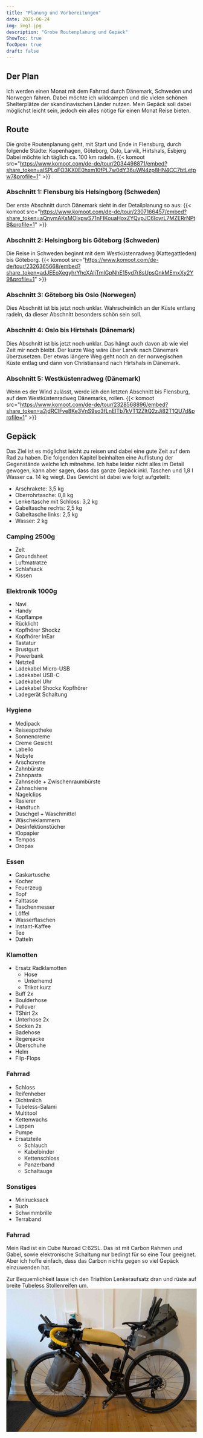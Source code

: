 ```yaml
---
title: "Planung und Vorbereitungen"
date: 2025-06-24
img: img1.jpg
description: "Grobe Routenplanung und Gepäck"
ShowToc: true
TocOpen: true
draft: false
---
```


## Der Plan
Ich werden einen Monat mit dem Fahrrad durch Dänemark, Schweden und Norwegen fahren.
Dabei möchte ich wildcampen und die vielen schönen Shelterplätze der
skandinavischen Länder nutzen. 
Mein Gepäck soll dabei möglichst leicht sein, jedoch ein alles nötige für einen
Monat Reise bieten.

## Route
Die grobe Routenplanung geht, mit Start und Ende in Flensburg, durch folgende Städte: 
Kopenhagen, Göteborg, Oslo, Larvik, Hirtshals, Esbjerg
Dabei möchte ich täglich ca. 100 km radeln.
{{< komoot src="https://www.komoot.com/de-de/tour/2034498871/embed?share_token=aISPLoFO3KX0E0hxm10fPL7w0dY36uWN4zp8HN4CC7btLetpw7&profile=1" >}}

### Abschnitt 1: Flensburg bis Helsingborg (Schweden)
Der erste Abschnitt durch Dänemark sieht in der Detailplanung so aus:
{{< komoot src="https://www.komoot.com/de-de/tour/2307166457/embed?share_token=aQnymAKsMOlxpwS71nFIKouaHoxZYQvpJC6IoyrL7MZERrNPtB&profile=1" >}}

### Abschnitt 2: Helsingborg bis Göteborg (Schweden)
Die Reise in Schweden beginnt mit dem Westküstenradweg (Kattegattleden) bis Göteborg.
{{< komoot src="https://www.komoot.com/de-de/tour/2326365668/embed?share_token=adJEEoXegyhrYhcXAljTmIGpNhE15yd7r8sUpsGnkMEmxXy2Y9&profile=1" >}}

### Abschnitt 3: Göteborg bis Oslo (Norwegen)
Dies Abschnitt ist bis jetzt noch unklar. Wahrscheinlich an der Küste entlang radeln, da dieser Abschnitt
besonders schön sein soll.

### Abschnitt 4: Oslo bis Hirtshals (Dänemark)
Dies Abschnitt ist bis jetzt noch unklar. Das hängt auch davon ab wie viel Zeit
mir noch bleibt. Der kurze Weg wäre über Larvik nach Dänemark überzusetzen. Der
etwas längere Weg geht noch an der norwegischen Küste entlag und dann von
Christiansand nach Hirtshals in Dänemark.

### Abschnitt 5: Westküstenradweg (Dänemark)
Wenn es der Wind zulässt, werde ich den letzten Abschnitt bis Flensburg, auf dem
Westküstenradweg Dänemarks, rollen.
{{< komoot src="https://www.komoot.com/de-de/tour/2328568896/embed?share_token=a2jdRClFve8Ke3VnS9so3fLnElTb7kVT12ZltQ2zJi82T1QU7d&profile=1" >}}


## Gepäck
Das Ziel ist es möglichst leicht zu reisen und dabei eine gute Zeit auf dem Rad
zu haben.
Die folgenden Kapitel beinhalten eine Auflistung der Gegenstände welche ich
mitnehme.
Ich habe leider nicht alles im Detail gewogen, kann aber sagen, dass das ganze
Gepäck inkl. Taschen und 1,8 l Wasser ca. 14 kg wiegt. 
Das Gewicht ist dabei wie folgt aufgeteilt:
- Arschrakete: 3,5 kg
- Oberrohrtasche: 0,8 kg
- Lenkertasche mit Schloss: 3,2 kg
- Gabeltasche rechts: 2,5 kg
- Gabeltasche links: 2,5 kg
- Wasser: 2 kg

### Camping 2500g
- Zelt
- Groundsheet
- Luftmatratze
- Schlafsack
- Kissen

### Elektronik 1000g
- Navi
- Handy
- Kopflampe
- Rücklicht
- Kopfhörer Shockz 
- Kopfhörer InEar
- Tastatur
- Brustgurt
- Powerbank
- Netzteil
- Ladekabel Micro-USB
- Ladekabel USB-C
- Ladekabel Uhr
- Ladekabel Shockz Kopfhörer
- Ladegerät Schaltung

### Hygiene
- Medipack
- Reiseapotheke
- Sonnencreme
- Creme Gesicht
- Labello
- Nobyte
- Arschcreme
- Zahnbürste
- Zahnpasta
- Zahnseide + Zwischenraumbürste
- Zahnschiene
- Nagelclips
- Rasierer
- Handtuch
- Duschgel + Waschmittel
- Wäscheklammern
- Desinfektionstücher
- Klopapier
- Tempos
- Oropax

### Essen
- Gaskartusche
- Kocher
- Feuerzeug
- Topf
- Falttasse
- Taschenmesser
- Löffel
- Wasserflaschen
- Instant-Kaffee
- Tee
- Datteln

### Klamotten
- Ersatz Radklamotten
	- Hose 
	- Unterhemd 
	- Trikot kurz 
- Buff 2x
- Boulderhose
- Pullover
- TShirt 2x
- Unterhose 2x
- Socken 2x
- Badehose
- Regenjacke
- Überschuhe
- Helm
- Flip-Flops

### Fahrrad
- Schloss
- Reifenheber
- Dichtmilch
- Tubeless-Salami
- Multitool
- Kettenwachs
- Lappen
- Pumpe
- Ersatzteile
	- Schlauch
	- Kabelbinder
	- Kettenschloss
	- Panzerband
	- Schaltauge

### Sonstiges
- Minirucksack
- Buch
- Schwimmbrille
- Terraband

### Fahrrad
Mein Rad ist ein Cube Nuroad C:62SL. Das ist mit Carbon Rahmen und Gabel, sowie elektronische Schaltung nur bedingt für so eine Tour geeignet. Aber ich hoffe einfach, dass das Carbon nichts gegen so viel Gepäck einzuwenden hat.

Zur Bequemlichkeit lasse ich den Triathlon Lenkeraufsatz dran und rüste auf breite Tubeless Stollenreifen um.
![Bike](img1.jpg)
